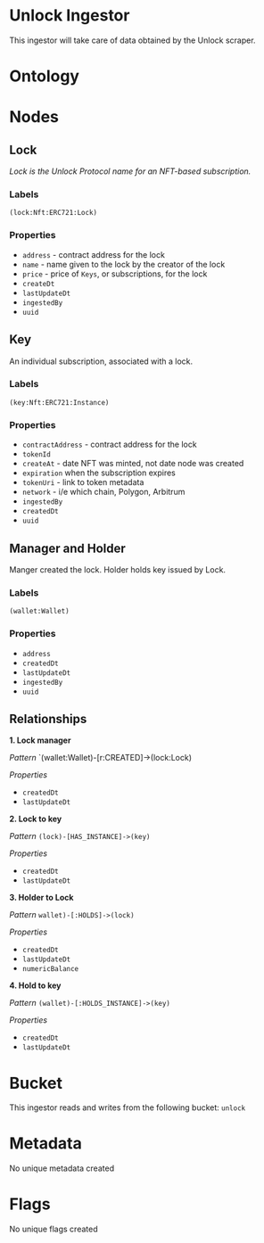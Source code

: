 # Unlock Ingestor

This ingestor will take care of data obtained by the Unlock scraper.

# Ontology

# Nodes 

## Lock 
*Lock is the Unlock Protocol name for an NFT-based subscription.*


### Labels

`(lock:Nft:ERC721:Lock)`


### Properties 

- `address` - contract address for the lock
- `name` - name given to the lock by the creator of the lock 
- `price` - price of `Keys`, or subscriptions, for the lock 
- `createDt`
- `lastUpdateDt`
- `ingestedBy`
- `uuid`

## Key 
An individual subscription, associated with a lock.

### Labels
`(key:Nft:ERC721:Instance)`

### Properties 
- `contractAddress` - contract address for the lock 
- `tokenId` 
- `createAt` - date NFT was minted, not date node was created 
- `expiration` when the subscription expires
- `tokenUri` - link to token metadata 
- `network` - i/e which chain, Polygon, Arbitrum
- `ingestedBy`
- `createdDt`
- `uuid`

## Manager and Holder
Manger created the lock. Holder holds key issued by Lock.

### Labels 
`(wallet:Wallet)`

### Properties 
- `address`
- `createdDt`
- `lastUpdateDt`
- `ingestedBy`
- `uuid`

## Relationships

**1. Lock manager**

*Pattern*
`(wallet:Wallet)-[r:CREATED]->(lock:Lock)

*Properties*
- `createdDt`
- `lastUpdateDt`


**2. Lock to key**

*Pattern*
`(lock)-[HAS_INSTANCE]->(key)`

*Properties*
- `createdDt`
- `lastUpdateDt`

**3. Holder to Lock**

*Pattern*
`wallet)-[:HOLDS]->(lock)`

*Properties*
- `createdDt`
- `lastUpdateDt` 
- `numericBalance`

**4. Hold to key**

*Pattern*
`(wallet)-[:HOLDS_INSTANCE]->(key)`

*Properties*
- `createdDt`
- `lastUpdateDt`

# Bucket

This ingestor reads and writes from the following bucket: `unlock`

# Metadata

No unique metadata created

# Flags

No unique flags created
